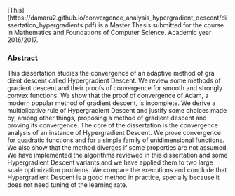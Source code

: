 <br />
<br />
<br />
[This](https://damaru2.github.io/convergence_analysis_hypergradient_descent/dissertation_hypergradients.pdf) is a Master Thesis submitted for the course in Mathematics and Foundations of Computer Science. Academic year 2016/2017.




### Abstract

This dissertation studies the convergence of an adaptive method of gra dient descent called Hypergradient Descent. We review some methods of gradient descent and their proofs of convergence for smooth and strongly convex functions. We show that the proof of convergence of Adam, a modern popular method of gradient descent, is incomplete. We derive a multiplicative rule of Hypergradient Descent and justify some choices made by, among other things, proposing a method of gradient descent and proving its convergence. The core of the dissertation is the convergence analysis of an instance of Hypergradient Descent. We prove convergence for quadratic functions and for a simple family of unidimensional functions. We also show that the method diverges if some properties are not assumed. We have implemented the algorithms reviewed in this dissertation and some Hypergradient Descent variants and we have applied them to two large scale optimization problems. We compare the executions and conclude that Hypergradient Descent is a good method in practice, specially because it does not need tuning of the learning rate.
